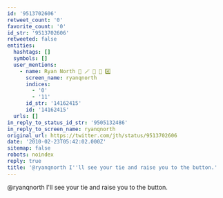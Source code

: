 ```yaml
---
id: '9513702606'
retweet_count: '0'
favorite_count: '0'
id_str: '9513702606'
retweeted: false
entities:
  hashtags: []
  symbols: []
  user_mentions:
    - name: Ryan North 🦖 🪄 🐶 💪 4️⃣
      screen_name: ryanqnorth
      indices:
        - '0'
        - '11'
      id_str: '14162415'
      id: '14162415'
  urls: []
in_reply_to_status_id_str: '9505132486'
in_reply_to_screen_name: ryanqnorth
original_url: https://twitter.com/jth/status/9513702606
date: '2010-02-23T05:42:02.000Z'
sitemap: false
robots: noindex
reply: true
title: '@ryanqnorth I''ll see your tie and raise you to the button.'
---
```


@ryanqnorth I'll see your tie and raise you to the button.